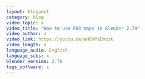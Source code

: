 ```yaml
---
layout: blogpost
category: blog
video_topic: x
video_title: "How to use PBR maps in Blender 2.79"
video_author: x
video_link: https://youtu.be/aH6XPsEmozk
video_length: x
language_audio: English
language_subs: x
blender_version: 2.78
tags_software: x
---
```

